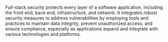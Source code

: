 Full-stack security protects every layer of a software application, including the front end, back end, infrastructure, and network. 
It integrates robust security measures to address vulnerabilities by employing tools and practices to maintain data integrity,
prevent unauthorized access, and ensure compliance, especially as applications expand and integrate with various technologies and platforms.
